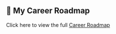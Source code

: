 ## 🔗 My Career Roadmap
Click here to view the full [Career Roadmap](https://github.com/svolpe96/svolpe96/blob/main/ePortfolio/Roadmap.md)
